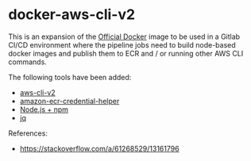 # docker-aws-cli-v2

This is an expansion of the [Official Docker](https://github.com/docker-library/docker/blob/0bab8e3d0ebe6dc4b7a122bb1d0b2e017925c50d/19.03/Dockerfile) image to be used in a Gitlab CI/CD environment where the pipeline jobs need to build node-based docker images and publish them to ECR and / or running other AWS CLI commands.

The following tools have been added:

- [aws-cli-v2](https://github.com/aws/aws-cli)
- [amazon-ecr-credential-helper](https://github.com/awslabs/amazon-ecr-credential-helper)
- [Node.js + npm](https://nodejs.org/en/)
- [jq](https://stedolan.github.io/jq/)

References:

- <https://stackoverflow.com/a/61268529/13161796>